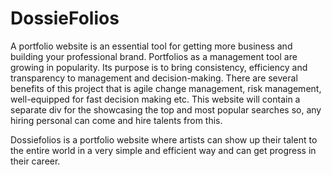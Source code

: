 # DossieFolios

A portfolio website is an essential tool for getting more business and building your professional brand.
Portfolios as a management tool are growing in popularity. Its purpose is to bring consistency, efficiency and transparency to management and decision-making. 
There are several benefits of this project that is agile change management, risk management, well-equipped for fast decision making etc.
This website will contain a separate div for the showcasing the top and most popular searches so, any hiring personal can come and hire talents from this. 

Dossiefolios is a portfolio website where artists can show up their talent to the entire world in a very simple and efficient way and can get progress in their career. 
